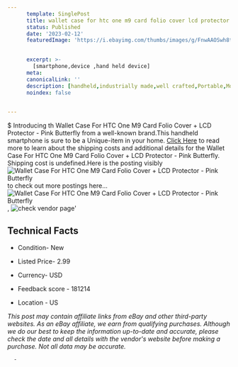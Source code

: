 ```yaml
---
      template: SinglePost
      title: wallet case for htc one m9 card folio cover lcd protector pink butterfly
      status: Published
      date: '2023-02-12'
      featuredImage: 'https://i.ebayimg.com/thumbs/images/g/FnwAAOSwh8tcusHc/s-l225.jpg'
       

      excerpt: >-
        [smartphone,device ,hand held device]
      meta:
      canonicalLink: ''
      description: [handheld,industrially made,well crafted,Portable,Mobile,Compact,Convenient,Lightweight,Maneuverable,Man-portable,Miniature,Carriable,Hand-held,Light,Holdable,Transportable,Mobile device,Pocket-sized,On-the-go,Wireless,Cordless,Compact size,Convenient size, smartphone,device ,hand held device]
      noindex: false
      

---
```

$
      Introducing th Wallet Case For HTC One M9 Card Folio Cover + LCD Protector - Pink Butterfly from a well-known brand.This handheld smartphone is sure to be a Unique-item in your home. [Click Here](https://www.ebay.com/itm/291596748478?hash=item43e48546be%3Ag%3AFnwAAOSwh8tcusHc&mkevt=1&mkcid=1&mkrid=711-53200-19255-0&campid=%253CePNCampaignId%253E&customid=%253CreferenceId%253E&toolid=10049) to read more to learn about the shipping costs and additional details for the Wallet Case For HTC One M9 Card Folio Cover + LCD Protector - Pink Butterfly. Shipping cost is undefined.Here is the posting visibly ![Wallet Case For HTC One M9 Card Folio Cover + LCD Protector - Pink Butterfly](https://i.ebayimg.com/thumbs/images/g/FnwAAOSwh8tcusHc/s-l225.jpg) to check out more postings here... ![Wallet Case For HTC One M9 Card Folio Cover + LCD Protector - Pink Butterfly](https://i.ebayimg.com/images/g/FnwAAOSwh8tcusHc/s-l1200.jpg), ![check vendor page](https://origin-galleryplus.ebayimg.com/ws/web/291596748478_2_0_1/225x225.jpg,https://origin-galleryplus.ebayimg.com/ws/web/291596748478_3_0_1/225x225.jpg,https://origin-galleryplus.ebayimg.com/ws/web/291596748478_4_0_1/225x225.jpg)'

      

 ## Technical Facts 



     
      

 - Condition- New 


      

 - Listed Price- 2.99 


      

 - Currency- USD 


      

 - Feedback score - 181214 


      

 - Location - US 


      
      

 *_This post may contain affiliate links from eBay and other third-party websites. As an eBay affiliate, we earn from qualifying purchases. Although we do our best to keep the information up-to-date and accurate, please check the date and all details with the vendor's website before making a purchase. Not all data may be accurate._*




      -
